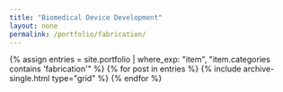 ```yaml
---
title: "Biomedical Device Development"
layout: none
permalink: /portfolio/fabrication/
---
```



<div class="entries-grid">
  {% assign entries = site.portfolio | where_exp: "item", "item.categories contains 'fabrication'" %}
  {% for post in entries %}
    {% include archive-single.html type="grid" %}
  {% endfor %}
</div>
